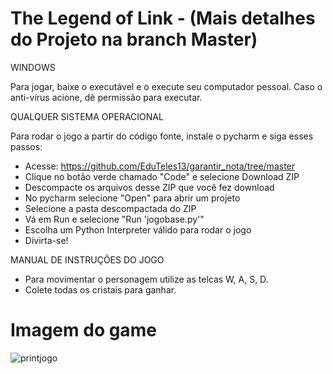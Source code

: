 # The Legend of Link - (Mais detalhes do Projeto na branch Master)

  WINDOWS
  
  Para jogar, baixe o executável e o execute seu computador pessoal. Caso o anti-vírus acione, dê permissão para executar.
  
  QUALQUER SISTEMA OPERACIONAL
  
  Para rodar o jogo a partir do código fonte, instale o pycharm e siga esses passos:
  
  * Acesse: https://github.com/EduTeles13/garantir_nota/tree/master
  * Clique no botão verde chamado "Code" e selecione Download ZIP
  * Descompacte os arquivos desse ZIP que você fez download
  * No pycharm selecione "Open" para abrir um projeto
  * Selecione a pasta descompactada do ZIP
  * Vá em Run e selecione "Run 'jogobase.py'"
  * Escolha um Python Interpreter válido para rodar o jogo
  * Divirta-se!
  
  MANUAL DE INSTRUÇÕES DO JOGO
  
  * Para movimentar o personagem utilize as telcas W, A, S, D.
  * Colete todas os cristais para ganhar.

# Imagem do game
![printjogo](https://user-images.githubusercontent.com/104574086/167874628-7f9c2661-8cc8-454e-a44a-ceb1f7345356.jpg)
